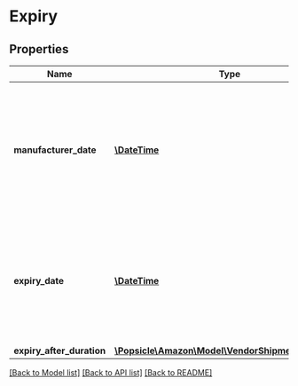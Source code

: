# Expiry

## Properties
Name | Type | Description | Notes
------------ | ------------- | ------------- | -------------
**manufacturer_date** | [**\DateTime**](\DateTime.md) | Production, packaging or assembly date determined by the manufacturer. Its meaning is determined based on the trade item context. | [optional] 
**expiry_date** | [**\DateTime**](\DateTime.md) | The date that determines the limit of consumption or use of a product. Its meaning is determined based on the trade item context. | [optional] 
**expiry_after_duration** | [**\Popsicle\Amazon\Model\VendorShipments\Duration**](Duration.md) |  | [optional] 

[[Back to Model list]](../../README.md#documentation-for-models) [[Back to API list]](../../README.md#documentation-for-api-endpoints) [[Back to README]](../../README.md)

